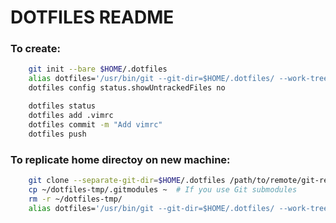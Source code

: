 # DOTFILES README

### To create:
```bash
    git init --bare $HOME/.dotfiles
    alias dotfiles='/usr/bin/git --git-dir=$HOME/.dotfiles/ --work-tree=$HOME'
    dotfiles config status.showUntrackedFiles no

    dotfiles status
    dotfiles add .vimrc
    dotfiles commit -m "Add vimrc"
    dotfiles push
```

### To replicate home directoy on new machine:
```bash
    git clone --separate-git-dir=$HOME/.dotfiles /path/to/remote/git-repo $HOME/dotfiles-tmp
    cp ~/dotfiles-tmp/.gitmodules ~  # If you use Git submodules
    rm -r ~/dotfiles-tmp/
    alias dotfiles='/usr/bin/git --git-dir=$HOME/.dotfiles/ --work-tree=$HOME'
```
